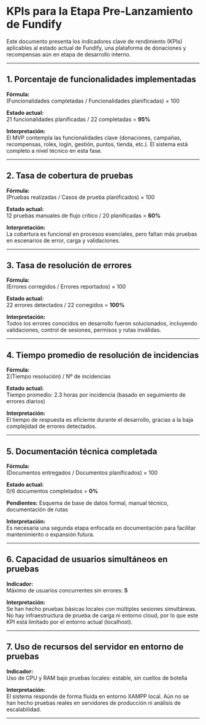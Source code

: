 # KPIs para la Etapa Pre-Lanzamiento de Fundify

Este documento presenta los indicadores clave de rendimiento (KPIs) aplicables al estado actual de Fundify, una plataforma de donaciones y recompensas aún en etapa de desarrollo interno.

---

## 1. Porcentaje de funcionalidades implementadas

**Fórmula:**  
(Funcionalidades completadas / Funcionalidades planificadas) × 100

**Estado actual:**  
21 funcionalidades planificadas / 22 completadas = **95%**

**Interpretación:**  
El MVP contempla las funcionalidades clave (donaciones, campañas, recompensas, roles, login, gestión, puntos, tienda, etc.). El sistema está completo a nivel técnico en esta fase.

---

## 2. Tasa de cobertura de pruebas

**Fórmula:**  
(Pruebas realizadas / Casos de prueba planificados) × 100

**Estado actual:**  
12 pruebas manuales de flujo crítico / 20 planificadas = **60%**

**Interpretación:**  
La cobertura es funcional en procesos esenciales, pero faltan más pruebas en escenarios de error, carga y validaciones.

---

## 3. Tasa de resolución de errores

**Fórmula:**  
(Errores corregidos / Errores reportados) × 100

**Estado actual:**  
22 errores detectados / 22 corregidos = **100%**

**Interpretación:**  
Todos los errores conocidos en desarrollo fueron solucionados, incluyendo validaciones, control de sesiones, permisos y rutas inválidas.

---

## 4. Tiempo promedio de resolución de incidencias

**Fórmula:**  
Σ(Tiempo resolución) / Nº de incidencias

**Estado actual:**  
Tiempo promedio: 2.3 horas por incidencia (basado en seguimiento de errores diarios)

**Interpretación:**  
El tiempo de respuesta es eficiente durante el desarrollo, gracias a la baja complejidad de errores detectados.

---

## 5. Documentación técnica completada

**Fórmula:**  
(Documentos entregados / Documentos planificados) × 100

**Estado actual:**  
0/6 documentos completados = **0%**

**Pendientes:** Esquema de base de datos formal, manual técnico, documentación de rutas

**Interpretación:**  
Es necesaria una segunda etapa enfocada en documentación para facilitar mantenimiento o expansión futura.

---

## 6. Capacidad de usuarios simultáneos en pruebas

**Indicador:**  
Máximo de usuarios concurrentes sin errores: **5**

**Interpretación:**  
Se han hecho pruebas básicas locales con múltiples sesiones simultáneas. No hay infraestructura de prueba de carga ni entorno cloud, por lo que este KPI está limitado por el entorno actual (localhost).

---

## 7. Uso de recursos del servidor en entorno de pruebas

**Indicador:**  
Uso de CPU y RAM bajo pruebas locales: estable, sin cuellos de botella

**Interpretación:**  
El sistema responde de forma fluida en entorno XAMPP local. Aún no se han hecho pruebas reales en servidores de producción ni análisis de escalabilidad.

---
